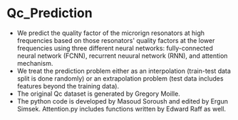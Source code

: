 # Qc_Prediction
- We predict the quality factor of the microrign resonators at high frequencies based on those resonators' quality factors at the lower frequencies using three different neural networks: fully-connected neural network (FCNN), recurrent neuural network (RNN), and attention mechanism.
- We treat the prediction problem either as an interpolation (train-test data split is done randomly) or an extrapolation problem (test data includes features beyond the training data).
-  The original Qc dataset is generated by Gregory Moille. 
-  The python code is developed by Masoud Soroush and edited by Ergun Simsek. Attention.py includes functions written by Edward Raff as well.
